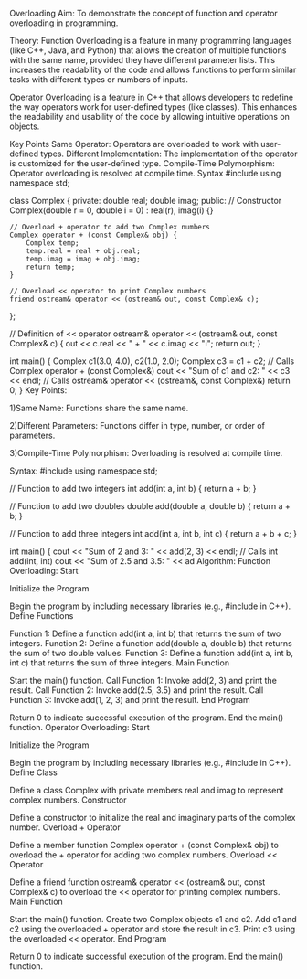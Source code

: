 Overloading
Aim:
To demonstrate the concept of function and operator overloading in programming.

Theory:
Function Overloading is a feature in many programming languages (like C++, Java, and Python) that allows the creation of multiple functions with the same name, provided they have different parameter lists. This increases the readability of the code and allows functions to perform similar tasks with different types or numbers of inputs.

Operator Overloading is a feature in C++ that allows developers to redefine the way operators work for user-defined types (like classes). This enhances the readability and usability of the code by allowing intuitive operations on objects.

Key Points
Same Operator: Operators are overloaded to work with user-defined types.
Different Implementation: The implementation of the operator is customized for the user-defined type.
Compile-Time Polymorphism: Operator overloading is resolved at compile time.
Syntax
#include <iostream>
using namespace std;

class Complex {
private:
    double real;
    double imag;
public:
    // Constructor
    Complex(double r = 0, double i = 0) : real(r), imag(i) {}

    // Overload + operator to add two Complex numbers
    Complex operator + (const Complex& obj) {
        Complex temp;
        temp.real = real + obj.real;
        temp.imag = imag + obj.imag;
        return temp;
    }

    // Overload << operator to print Complex numbers
    friend ostream& operator << (ostream& out, const Complex& c);
};

// Definition of << operator
ostream& operator << (ostream& out, const Complex& c) {
    out << c.real << " + " << c.imag << "i";
    return out;
}

int main() {
    Complex c1(3.0, 4.0), c2(1.0, 2.0);
    Complex c3 = c1 + c2; // Calls Complex operator + (const Complex&)
    cout << "Sum of c1 and c2: " << c3 << endl; // Calls ostream& operator << (ostream&, const Complex&)
    return 0;
}
Key Points:

1)Same Name: Functions share the same name.

2)Different Parameters: Functions differ in type, number, or order of parameters.

3)Compile-Time Polymorphism: Overloading is resolved at compile time.

Syntax:
#include <iostream>
using namespace std;

// Function to add two integers
int add(int a, int b) {
    return a + b;
}

// Function to add two doubles
double add(double a, double b) {
    return a + b;
}

// Function to add three integers
int add(int a, int b, int c) {
    return a + b + c;
}

int main() {
    cout << "Sum of 2 and 3: " << add(2, 3) << endl; // Calls int add(int, int)
    cout << "Sum of 2.5 and 3.5: " << ad
Algorithm:
Function Overloading:
Start

Initialize the Program

Begin the program by including necessary libraries (e.g., #include <iostream> in C++).
Define Functions

Function 1: Define a function add(int a, int b) that returns the sum of two integers.
Function 2: Define a function add(double a, double b) that returns the sum of two double values.
Function 3: Define a function add(int a, int b, int c) that returns the sum of three integers.
Main Function

Start the main() function.
Call Function 1: Invoke add(2, 3) and print the result.
Call Function 2: Invoke add(2.5, 3.5) and print the result.
Call Function 3: Invoke add(1, 2, 3) and print the result.
End Program

Return 0 to indicate successful execution of the program.
End the main() function.
Operator Overloading:
Start

Initialize the Program

Begin the program by including necessary libraries (e.g., #include <iostream> in C++).
Define Class

Define a class Complex with private members real and imag to represent complex numbers.
Constructor

Define a constructor to initialize the real and imaginary parts of the complex number.
Overload + Operator

Define a member function Complex operator + (const Complex& obj) to overload the + operator for adding two complex numbers.
Overload << Operator

Define a friend function ostream& operator << (ostream& out, const Complex& c) to overload the << operator for printing complex numbers.
Main Function

Start the main() function.
Create two Complex objects c1 and c2.
Add c1 and c2 using the overloaded + operator and store the result in c3.
Print c3 using the overloaded << operator.
End Program

Return 0 to indicate successful execution of the program.
End the main() function.
